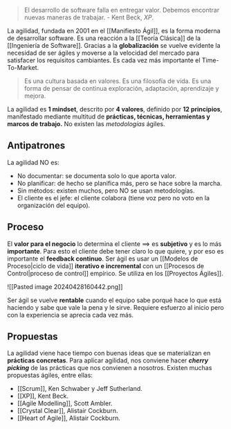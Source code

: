 >El desarrollo de software falla en entregar valor. Debemos encontrar nuevas maneras de trabajar. - Kent Beck, *XP*.

La agilidad, fundada en 2001 en el [[Manifiesto Ágil]], es la forma moderna de desarrollar software. Es una reacción a la [[Teoría Clásica]] de la [[Ingeniería de Software]]. Gracias a la **globalización** se vuelve evidente la necesidad de ser ágiles y moverse a la velocidad del mercado para satisfacer los requisitos cambiantes. Es cada vez más importante el Time-To-Market.

> Es una cultura basada en valores.
> Es una filosofía de vida.
> Es una forma de pensar de continua exploración, adaptación, aprendizaje y mejora.

La agilidad es **1 mindset**, descrito por **4 valores**, definido por **12 principios**, manifestado mediante multitud de **prácticas, técnicas, herramientas y marcos de trabajo.** No existen las *metodologías* ágiles.

## Antipatrones

La agilidad NO es:

- No documentar: se documenta solo lo que aporta valor.
- No planificar: de hecho se planifica más, pero se hace sobre la marcha.
- Sin métodos: existen muchos, pero NO se usan metodologías.
- El cliente es el jefe: el cliente colabora (tiene voz pero no voto en la organización del equipo).

## Proceso

El **valor para el negocio** lo determina el cliente $\implies$ es **subjetivo** y es lo más **importante**. Para esto el cliente debe tener claro lo que quiere, y por eso es importante el **feedback continuo**. Ser ágil es usar un [[Modelos de Proceso|ciclo de vida]] **iterativo e incremental** con un [[Procesos de Control|proceso de control]] empírico. Se utiliza en los [[Proyectos Ágiles]].

![[Pasted image 20240428160442.png]]

Ser ágil se vuelve **rentable** cuando el equipo sabe porqué hace lo que está haciendo y sabe que vale la pena y le sirve. Requiere esfuerzo al inicio pero con la experiencia se aprecia cada vez más.

## Propuestas

La agilidad viene hace tiempo con buenas ideas que se materializan en **prácticas concretas**. Para aplicar agilidad, nos conviene hacer ***cherry picking*** de las prácticas que nos convienen a nosotros. Existen muchas propuestas ágiles, entre ellas:

- [[Scrum]], Ken Schwaber y Jeff Sutherland.
- [[XP]], Kent Beck.
- [[Agile Modelling]], Scott Ambler.
- [[Crystal Clear]], Alistair Cockburn.
- [[Heart of Agile]], Alistair Cockburn.
